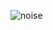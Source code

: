 
![noise](https://github.com/rkhz/rkhz/assets/83406489/29951bea-602c-48d6-a193-406d40e1ec64)

<!--
### Hi there 👋
**rkhz/rkhz** is a ✨ _special_ ✨ repository because its `README.md` (this file) appears on your GitHub profile.

Here are some ideas to get you started:

- 🔭 I’m currently working on ...
- 🌱 I’m currently learning ...
- 👯 I’m looking to collaborate on ...
- 🤔 I’m looking for help with ...
- 💬 Ask me about ...
- 📫 How to reach me: ...
- 😄 Pronouns: ...
- ⚡ Fun fact: ...
-->
